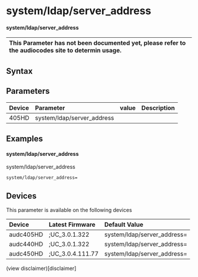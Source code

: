 ﻿---
description: system/ldap/server_address
search: false
---

# system/ldap/server_address

#### system/ldap/server_address


| This Parameter has not been documented yet, please refer to the audiocodes site to determin usage.  | 
| :--- |

## Syntax

## Parameters
|Device|Parameter|value|Description|
|:---|:---|:---|:---|
| 405HD | system/ldap/server_address |  |  |

## Examples
#### system/ldap/server_address

system/ldap/server_address

```
system/ldap/server_address=
```

## Devices
This parameter is available on the following devices

| Device | Latest Firmware | Default Value |
|:---|:---|:---|
| audc405HD | ;UC_3.0.1.322 | system/ldap/server_address= 
| audc440HD | ;UC_3.0.1.322 | system/ldap/server_address= 
| audc450HD | ;UC_3.0.4.111.77 | system/ldap/server_address= 

(view disclaimer)[disclaimer]
